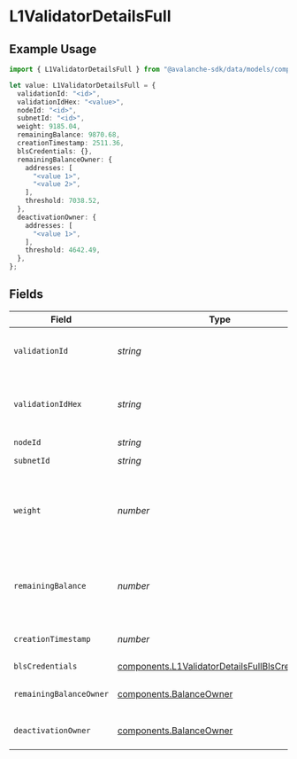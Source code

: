 # L1ValidatorDetailsFull

## Example Usage

```typescript
import { L1ValidatorDetailsFull } from "@avalanche-sdk/data/models/components";

let value: L1ValidatorDetailsFull = {
  validationId: "<id>",
  validationIdHex: "<value>",
  nodeId: "<id>",
  subnetId: "<id>",
  weight: 9185.04,
  remainingBalance: 9870.68,
  creationTimestamp: 2511.36,
  blsCredentials: {},
  remainingBalanceOwner: {
    addresses: [
      "<value 1>",
      "<value 2>",
    ],
    threshold: 7038.52,
  },
  deactivationOwner: {
    addresses: [
      "<value 1>",
    ],
    threshold: 4642.49,
  },
};
```

## Fields

| Field                                                                                                                                                                              | Type                                                                                                                                                                               | Required                                                                                                                                                                           | Description                                                                                                                                                                        |
| ---------------------------------------------------------------------------------------------------------------------------------------------------------------------------------- | ---------------------------------------------------------------------------------------------------------------------------------------------------------------------------------- | ---------------------------------------------------------------------------------------------------------------------------------------------------------------------------------- | ---------------------------------------------------------------------------------------------------------------------------------------------------------------------------------- |
| `validationId`                                                                                                                                                                     | *string*                                                                                                                                                                           | :heavy_check_mark:                                                                                                                                                                 | Unique L1 validation ID used network-wide to identify L1 validation until its weight is reduced to 0 i.e. removed.                                                                 |
| `validationIdHex`                                                                                                                                                                  | *string*                                                                                                                                                                           | :heavy_check_mark:                                                                                                                                                                 | Unique L1 validation ID used network-wide to identify L1 validation until its weight is reduced to 0 i.e. removed. In hex format                                                   |
| `nodeId`                                                                                                                                                                           | *string*                                                                                                                                                                           | :heavy_check_mark:                                                                                                                                                                 | N/A                                                                                                                                                                                |
| `subnetId`                                                                                                                                                                         | *string*                                                                                                                                                                           | :heavy_check_mark:                                                                                                                                                                 | N/A                                                                                                                                                                                |
| `weight`                                                                                                                                                                           | *number*                                                                                                                                                                           | :heavy_check_mark:                                                                                                                                                                 | Weight of the L1 validator used while sampling validators within the L1. A zero-weight L1 validator means it has been removed from the L1, and the validationID is no longer valid |
| `remainingBalance`                                                                                                                                                                 | *number*                                                                                                                                                                           | :heavy_check_mark:                                                                                                                                                                 | Remaining L1 validator balance in nAVAX until inactive. It can rejoin L1 sampling by increasing balance with IncreaseL1ValidatorBalanceTx                                          |
| `creationTimestamp`                                                                                                                                                                | *number*                                                                                                                                                                           | :heavy_check_mark:                                                                                                                                                                 | The timestamp of the transaction which created this L1 validator                                                                                                                   |
| `blsCredentials`                                                                                                                                                                   | [components.L1ValidatorDetailsFullBlsCredentials](../../models/components/l1validatordetailsfullblscredentials.md)                                                                 | :heavy_check_mark:                                                                                                                                                                 | N/A                                                                                                                                                                                |
| `remainingBalanceOwner`                                                                                                                                                            | [components.BalanceOwner](../../models/components/balanceowner.md)                                                                                                                 | :heavy_check_mark:                                                                                                                                                                 | The L1 validator owner's balance, returned after it's disabled or removed                                                                                                          |
| `deactivationOwner`                                                                                                                                                                | [components.BalanceOwner](../../models/components/balanceowner.md)                                                                                                                 | :heavy_check_mark:                                                                                                                                                                 | Owner ddresses details which can disable or remove the L1 validator                                                                                                                |